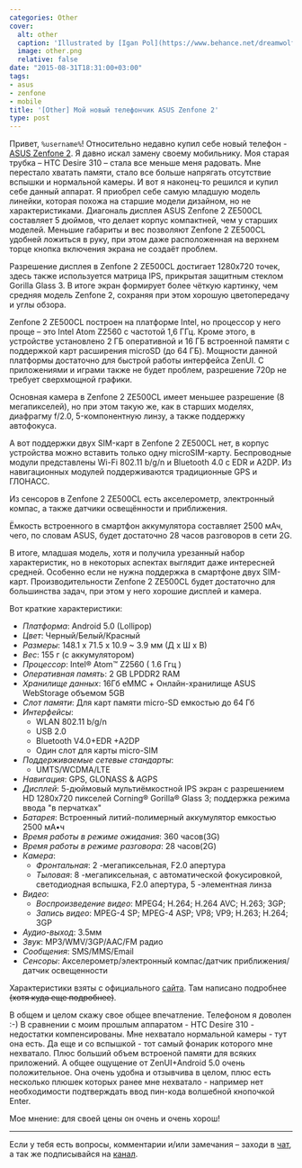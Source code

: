 ```yaml
---
categories: Other
cover:
  alt: other
  caption: 'Illustrated by [Igan Pol](https://www.behance.net/dreamwolf97d61e)'
  image: other.png
  relative: false
date: "2015-08-31T18:31:00+03:00"
tags:
- asus
- zenfone
- mobile
title: '[Other] Мой новый телефончик ASUS Zenfone 2'
type: post
---
```


Привет, `%username%`! Относительно недавно купил себе новый телефон - [ASUS Zenfone 2](https://market.yandex.ru/product/12176348). Я давно искал замену своему мобильнику. Моя старая трубка – HTC Desire 310 – стала все меньше меня радовать. Мне перестало хватать памяти, стало все больше напрягать отсутствие вспышки и нормальной камеры. И вот я наконец-то решился и купил себе данный аппарат. Я приобрел себе самую младшую модель линейки, которая похожа на старшие модели дизайном, но не характеристиками. Диагональ дисплея ASUS Zenfone 2 ZE500CL составляет 5 дюймов, что делает корпус компактней, чем у старших моделей. Меньшие габариты и вес позволяют Zenfone 2 ZE500CL удобней ложиться в руку, при этом даже расположенная на верхнем торце кнопка включения экрана не создаёт проблем.  

Разрешение дисплея в Zenfone 2 ZE500CL достигает 1280х720 точек, здесь также используется матрица IPS, прикрытая защитным стеклом Gorilla Glass 3. В итоге экран формирует более чёткую картинку, чем средняя модель Zenfone 2, сохраняя при этом хорошую цветопередачу и углы обзора.

Zenfone 2 ZE500CL построен на платформе Intel, но процессор у него проще – это Intel Atom Z2560 с частотой 1,6 ГГц. Кроме этого, в устройстве установлено 2 ГБ оперативной и 16 ГБ встроенной памяти с поддержкой карт расширения microSD (до 64 ГБ). Мощности данной платформы достаточно для быстрой работы интерфейса ZenUI. С приложениями и играми также не будет проблем, разрешение 720р не требует сверхмощной графики.  

Основная камера в Zenfone 2 ZE500CL имеет меньшее разрешение (8 мегапикселей), но при этом такую же, как в старших моделях, диафрагму f/2.0, 5-компонентную линзу, а также поддержку автофокуса.

А вот поддержки двух SIM-карт в Zenfone 2 ZE500CL нет, в корпус устройства можно вставить только одну microSIM-карту. Беспроводные модули представлены Wi-Fi 802.11 b/g/n и Bluetooth 4.0 с EDR и A2DP. Из навигационных модулей поддерживаются традиционные GPS и ГЛОНАСС.

Из сенсоров в Zenfone 2 ZE500CL есть акселерометр, электронный компас, а также датчики освещённости и приближения.

Ёмкость встроенного в смартфон аккумулятора составляет 2500 мАч, чего, по словам ASUS, будет достаточно 28 часов разговоров в сети 2G.

В итоге, младшая модель, хотя и получила урезанный набор характеристик, но в некоторых аспектах выглядит даже интересней средней. Особенно если не нужна поддержка в смартфоне двух SIM-карт. Производительности Zenfone 2 ZE500CL будет достаточно для большинства задач, при этом у него хорошие дисплей и камера.

Вот краткие характеристики:

- *Платформа*: Android 5.0 (Lollipop)  
- *Цвет*: Черный/Белый/Красный  
- *Размеры*: 148.1 x 71.5 x 10.9 \~ 3.9 мм (Д x Ш x В)  
- *Вес*: 155 г (с аккумулятором)  
- *Процессор*: Intel® Atom™ Z2560 ( 1.6 Ггц )  
- *Оперативная память*: 2 GB LPDDR2 RAM  
- *Хранилище данных*: 16Гб eMMC + Онлайн-хранилище ASUS WebStorage объемом 5GB  
- *Слот памяти*: Для карт памяти micro-SD емкостью до 64 Гб  
- *Интерфейсы*:
  - WLAN 802.11 b/g/n  
  - USB 2.0  
  - Bluetooth V4.0+EDR +A2DP  
  - Один слот для карты micro-SIM  
- *Поддерживаемые сетевые стандарты*:  
  - UMTS/WCDMA/LTE  
- *Навигация*: GPS, GLONASS & AGPS  
- *Дисплей*: 5-дюймовый мультиёмкостной IPS экран с разрешением HD 1280x720 пикселей Corning® Gorilla® Glass 3; поддержка режима ввода "в перчатках"  
- *Батарея*: Встроенный литий-полимерный аккумулятор емкостью 2500 мА•ч  
- *Время работы в режиме ожидания*: 360 часов(3G)  
- *Время работы в режиме разговора*: 28 часов(2G)  
- *Камера*:  
  - *Фронтальная*: 2 -мегапиксельная, F2.0 апертура  
  - *Тыловая*: 8 -мегапиксельная, с автоматической фокусировкой, светодиодная вспышка, F2.0 апертура, 5 -элементная линза  
- *Видео*:  
  - *Воспроизведение видео*: MPEG4; H.264; H.264 AVC; H.263; 3GP;  
  - *Запись видео*: MPEG-4 SP; MPEG-4 ASP; VP8; VP9; H.263; H.264; 3GP  
- *Аудио-выход*: 3.5мм  
- *Звук*: MP3/WMV/3GP/AAC/FM радио  
- *Сообщения*: SMS/MMS/Email  
- *Сенсоры*: Акселерометр/электронный компас/датчик приближения/датчик освещенности

Характеристики взяты с официального [сайта](https://www.asus.com/ru/Phone/ZenFone_2_ZE500CL/specifications/). Там написано подробнее ~~(хотя куда еще подробнее)~~.

В общем и целом скажу свое общее впечатление. Телефоном я доволен :-) В сравнении с моим прошлым аппаратом - HTC Desire 310 - недостатки компенсированы. Мне нехватало нормальной камеры - тут она есть. Да еще и со вспышкой - тот самый фонарик которого мне нехватало. Плюс больший объем встроеной памяти для всяких приложений. А общее ощущение от ZenUI+Android 5.0 очень положительное. Она очень удобна и отзывчива в целом, плюс есть несколько плюшек которых ранее мне нехватало - например нет необходимости подтверждать ввод пин-кода волшебной кнопочкой Enter.

Мое мнение: для своей цены он очень и очень хорош!

---
Если у тебя есть вопросы, комментарии и/или замечания – заходи в [чат](https://ttttt.me/jtprogru_chat), а так же подписывайся на [канал](https://ttttt.me/jtprogru_channel).
